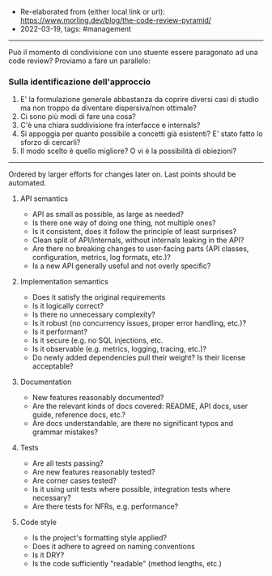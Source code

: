 
- Re-elaborated from (either local link or url): https://www.morling.dev/blog/the-code-review-pyramid/
- 2022-03-19, tags: #management 
---

Può il momento di condivisione con uno stuente essere paragonato ad una code review? Proviamo a fare un parallelo:

### Sulla identificazione dell'approccio
1. E' la formulazione generale abbastanza da coprire diversi casi di studio ma non troppo da diventare dispersiva/non ottimale? 
2. Ci sono più modi di fare una cosa?
3. C'è una chiara suddivisione fra interfacce e internals?
4. Si appoggia per quanto possibile a concetti già esistenti? E' stato fatto lo sforzo di cercarli?
5. Il modo scelto è quello migliore? O vi è la possibilità di obiezioni?



--- 

Ordered by larger efforts for changes later on. Last points should be automated.

1. API semantics 
	- API as small as possible, as large as needed?
	- Is there one way of doing one thing, not multiple ones?
	- Is it consistent, does it follow the principle of least surprises?
	- Clean split of API/internals, without internals leaking in the API?
	- Are there no breaking changes to user-facing parts (API classes, configuration, metrics, log formats, etc.)?
	- Is a new API generally useful and not overly specific?

2. Implementation semantics
	* Does it satisfy the original requirements
	* Is it logically correct?
	* Is there no unnecessary complexity?
	* Is it robust (no concurrency issues, proper error handling, etc.)?
	* Is it performant?
	* Is it secure (e.g. no SQL injections, etc.
	* Is it observable (e.g. metrics, logging, tracing, etc.)?
	* Do newly added dependencies pull their weight? Is their license acceptable?

3. Documentation
	- New features reasonably documented?
	- Are the relevant kinds of docs covered: README, API docs, user guide, reference docs, etc.?
	- Are docs understandable, are there no significant typos and grammar mistakes?

4. Tests
	* Are all tests passing?
	* Are new features reasonably tested?
	* Are corner cases tested?
	* Is it using unit tests where possible, integration tests where necessary?
	* Are there tests for NFRs, e.g. performance?

5. Code style
	- Is the project's formatting style applied?
	- Does it adhere to agreed on naming conventions
	- Is it DRY?
	- Is the code sufficiently "readable" (method lengths, etc.)
